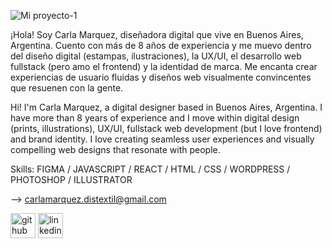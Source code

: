 
![Mi proyecto-1](https://user-images.githubusercontent.com/93951673/205737798-3f901130-ced7-4c6f-867c-ddbde2598d28.png)


¡Hola! Soy Carla Marquez, diseñadora digital que vive en Buenos Aires, Argentina. Cuento con más de 8 años de experiencia y me muevo dentro del diseño digital (estampas, ilustraciones), la UX/UI, el desarrollo web fullstack (pero amo el frontend) y la identidad de marca. Me encanta crear experiencias de usuario fluidas y diseños web visualmente convincentes que resuenen con la gente.

Hi! I'm Carla Marquez, a digital designer based in Buenos Aires, Argentina. I have more than 8 years of experience and I move within digital design (prints, illustrations), UX/UI, fullstack web development (but I love frontend) and brand identity. I love creating seamless user experiences and visually compelling web designs that resonate with people.

Skills: FIGMA / JAVASCRIPT / REACT / HTML / CSS / WORDPRESS / PHOTOSHOP / ILLUSTRATOR

--> carlamarquez.distextil@gmail.com 


[<img src='https://cdn.jsdelivr.net/npm/simple-icons@3.0.1/icons/github.svg' alt='github' height='40'>](https://github.com/caluMarquez)  [<img src='https://cdn.jsdelivr.net/npm/simple-icons@3.0.1/icons/linkedin.svg' alt='linkedin' height='40'>](https://www.linkedin.com/in/https://www.linkedin.com/in/carla-marquez-//)  



